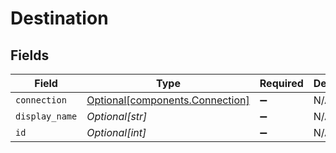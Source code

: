 # Destination


## Fields

| Field                                                                    | Type                                                                     | Required                                                                 | Description                                                              | Example                                                                  |
| ------------------------------------------------------------------------ | ------------------------------------------------------------------------ | ------------------------------------------------------------------------ | ------------------------------------------------------------------------ | ------------------------------------------------------------------------ |
| `connection`                                                             | [Optional[components.Connection]](../../models/components/connection.md) | :heavy_minus_sign:                                                       | N/A                                                                      |                                                                          |
| `display_name`                                                           | *Optional[str]*                                                          | :heavy_minus_sign:                                                       | N/A                                                                      | BigQuery                                                                 |
| `id`                                                                     | *Optional[int]*                                                          | :heavy_minus_sign:                                                       | N/A                                                                      | 10                                                                       |